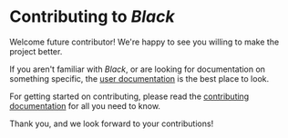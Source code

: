# Contributing to _Black_ 
 
Welcome future contributor! We're happy to see you willing to make the project better. 
 
If you aren't familiar with _Black_, or are looking for documentation on something 
specific, the [user documentation](https://black.readthedocs.io/en/latest/) is the best 
place to look. 
 
For getting started on contributing, please read the 
[contributing documentation](https://black.readthedocs.org/en/latest/contributing/) for 
all you need to know. 
 
Thank you, and we look forward to your contributions! 
                                                                                                                                                                                                                                                                                                                                                                                                                                             